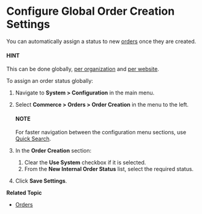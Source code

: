 <a id="configuration-commerce-orders-order-creation-global"></a>

<a id="configuration-commerce-orders-create"></a>

# Configure Global Order Creation Settings

You can automatically assign a status to new [orders](../../../../../glossary.md#term-Order) once they are created.

#### HINT
This can be done globally, [per organization](../../../user-management/organizations/org-configuration/commerce/orders/organization-order-creation.md#configuration-commerce-orders-order-creation-organization) and [per website](../../../websites/web-configuration/commerce/orders/website-order-creation.md#configuration-commerce-orders-order-creation-website).

To assign an order status globally:

1. Navigate to **System > Configuration** in the main menu.
2. Select **Commerce > Orders > Order Creation** in the menu to the left.

   #### NOTE
   For faster navigation between the configuration menu sections, use [Quick Search](../../quick-search.md#user-guide-system-configuration-quick-search).
3. In the **Order Creation** section:
   1. Clear the **Use System** checkbox if it is selected.
   2. From the **New Internal Order Status** list, select the required status.
4. Click **Save Settings**.

**Related Topic**

* [Orders](../../../../sales/orders/index.md#user-guide-sales-orders)

<!-- fa-bars = fa-navicon -->
<!-- Ic Tiles is used as Set As Default in saved views, and as tiles in display layout options -->
<!-- IcPencil refers to Rename in Commerce and Inline Editing in CRM -->
<!-- Check mark in the square. -->
<!-- SortDesc is also used as drop-down arrow -->
